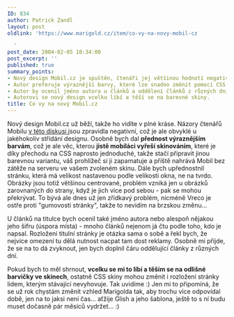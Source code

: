 ```yaml
---
ID: 834
author: Patrick Zandl
layout: post
oldlink: 'https://www.marigold.cz/item/co-vy-na-novy-mobil-cz

  '
post_date: 2004-02-05 10:34:00
post_excerpt: ''
published: true
summary_points:
- Nový design Mobil.cz je spuštěn, čtenáři jej většinou hodnotí negativně.
- Autor preferuje výraznější barvy, které lze snadno změnit pomocí CSS skinů.
- Autor by ocenil jméno autora u článků a oddělení článků z různých dní.
- Autorovi se nový design vcelku líbí a těší se na barevné skiny.
title: Co vy na nový Mobil.cz
---
```


<p>
Nový design Mobil.cz už běží, takže ho vidíte v plné kráse. Názory čtenářů Mobilu <A href="http://mobil.idnes.cz/rozbal_diskusi.html?diskuse=17318&amp;vsechny_r=0" target=_blank>v této diskusi </A>jsou zpravidla negativní, což je ale obvyklé u jakéhokoliv střídání designu. Osobně bych dal <STRONG>přednost výraznějším barvám</STRONG>, což je ale věc, kterou <STRONG>jistě mobiláci vyřeší skinováním</STRONG>, které je díky přechodu na CSS naprosto jednoduché, takže stačí připravit jinou barevnou variantu, váš prohlížeč si ji zapamatuje a příště nahrává Mobil bez zátěže na serveru ve vašem zvoleném skinu. Dále bych upřednostnil stránku, která má velikost nastavenou podle velikosti okna, ne na tvrdo. Obrázky jsou totiž většinou centrované, problém vzniká jen u obrázků zarovnaných do strany, když je jich více pod sebou - pak se mohou překrývat. To bývá ale dnes už jen zřídkavý problém, nicméně Vreco je ostře proti "gumovosti stránky", takže to nevidím na brzskou změnu...</p>

<p>
U článků na titulce bych ocenil také jméno autora nebo alespoň nějakou jeho šifru (úspora místa) - mnoho článků nejenom já čtu podle toho, kdo je napsal. Rozložení titulní stránky je otázka sama o sobě a řekl bych, že nejvíce omezení tu dělá nutnost nacpat tam dost reklamy. Osobně mi přijde, že se na to dá zvyknout, jen bych doplnil čáru oddělující články z různých dní. </p>

<p>
Pokud bych to měl shrnout, <STRONG>vcelku se mi to líbí a těším se na odlišné barvičky ve skinech</STRONG>, ostatně CSS skiny mohou změnit i rozložení stránky lidem, kterým stávající nevyhovuje. Tak uvidíme :) Jen mi to připomíná, že se už rok chystám změnit vzhled Marigolda tak, aby trochu více odpovídal době, jen na to jaksi není čas... aťžije Glish a jeho šablona, ještě to s ní budu muset dočasně pár měsíců vydržet... :)</p>